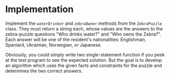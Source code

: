 # Implementation

Implement the `waterDrinker` and `zebraOwner` methods from the `ZebraPuzzle`
class. They must return a string each, whose values are the answers to the
zebra-puzzle questions "Who drinks water?" and "Who owns the Zebra?".
Each answer will be one of the resident's nationalities:
Englishman, Spaniard, Ukrainian, Norwegian, or Japanese.

Obviously, you could simply write two single-statement function
if you peek at the test program to see the expected solution.
But the goal is to develop an algorithm which uses
the given facts and constraints for the puzzle
and determines the two correct answers.
